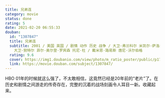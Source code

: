 ```yaml
---
title: 兄弟连
category: movie
status: done
rating: 5
date: 2021-02-20 06:55:33
douban:
  id: "1307847"
  title: 兄弟连
  subtitle: 2001 / 美国 英国 / 剧情 动作 历史 战争 / 大卫·弗兰科尔 米凯尔·萨洛门 汤姆·汉克斯 大卫·李兰特 理查德·隆克瑞恩
    大卫·努特尔 菲尔·奥尔登·罗宾森 托尼·杜 / 戴米恩·路易斯 唐尼·沃尔伯格
  rating: 9.6
  cover: https://img1.doubanio.com/view/photo/m_ratio_poster/public/p1714777727.jpg
  link: https://movie.douban.com/subject/1307847/
---
```


HBO 01年的时候就这么强了，不太敢相信，这竟然已经是20年前的“老片”了。在历史和剧情之间游走的传奇存在，完整的沉着的战场刻画令人耳目一新。收藏起来。